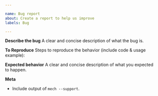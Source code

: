 ```yaml
---

name: Bug report
about: Create a report to help us improve
labels: Bug

---
```


**Describe the bug**
A clear and concise description of what the bug is.

**To Reproduce**
Steps to reproduce the behavior (include code & usage example):

**Expected behavior**
A clear and concise description of what you expected to happen.

**Meta**
+ Include output of `mech --support`.
